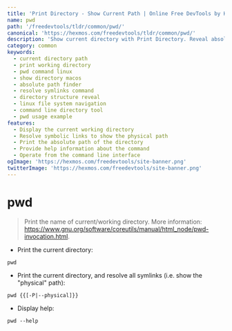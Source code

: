 ```yaml
---
title: 'Print Directory - Show Current Path | Online Free DevTools by Hexmos'
name: pwd
path: '/freedevtools/tldr/common/pwd/'
canonical: 'https://hexmos.com/freedevtools/tldr/common/pwd/'
description: 'Show current directory with Print Directory. Reveal absolute path, resolve symlinks, and understand directory structure. Free online tool, no registration required.'
category: common
keywords:
  - current directory path
  - print working directory
  - pwd command linux
  - show directory macos
  - absolute path finder
  - resolve symlinks command
  - directory structure reveal
  - linux file system navigation
  - command line directory tool
  - pwd usage example
features:
  - Display the current working directory
  - Resolve symbolic links to show the physical path
  - Print the absolute path of the directory
  - Provide help information about the command
  - Operate from the command line interface
ogImage: 'https://hexmos.com/freedevtools/site-banner.png'
twitterImage: 'https://hexmos.com/freedevtools/site-banner.png'
---
```


# pwd

> Print the name of current/working directory.
> More information: <https://www.gnu.org/software/coreutils/manual/html_node/pwd-invocation.html>.

- Print the current directory:

`pwd`

- Print the current directory, and resolve all symlinks (i.e. show the "physical" path):

`pwd {{[-P|--physical]}}`

- Display help:

`pwd --help`
